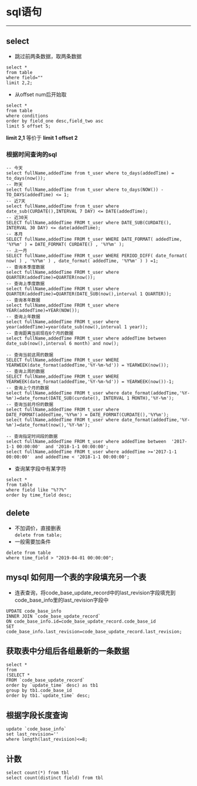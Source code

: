 
# sql语句  
***
##  select
* 跳过前两条数据，取两条数据
```  
select *  
from table  
where field=""
limit 2,2;  
```  
* 从offset num后开始取  
```  
select *  
from table  
where conditions  
order by field_one desc,field_two asc
limit 5 offset 5;  
```
**limit 2,1**  等价于   **limit 1 offset 2**  
### 根据时间查询的sql
```  
-- 今天    
select fullName,addedTime from t_user where to_days(addedTime) = to_days(now());   
-- 昨天    
select fullName,addedTime from t_user where to_days(NOW()) - TO_DAYS(addedTime) <= 1;    
-- 近7天    
select fullName,addedTime from t_user where date_sub(CURDATE(),INTERVAL 7 DAY) <= DATE(addedTime);    
-- 近30天    
SELECT fullName,addedTime FROM t_user where DATE_SUB(CURDATE(), INTERVAL 30 DAY) <= date(addedTime);  
-- 本月    
SELECT fullName,addedTime FROM t_user WHERE DATE_FORMAT( addedTime, '%Y%m' ) = DATE_FORMAT( CURDATE() , '%Y%m' );  
-- 上一月    
SELECT fullName,addedTime FROM t_user WHERE PERIOD_DIFF( date_format( now( ) , '%Y%m' ) , date_format( addedTime, '%Y%m' ) ) =1;   
-- 查询本季度数据    
select fullName,addedTime FROM t_user where QUARTER(addedTime)=QUARTER(now());   
-- 查询上季度数据    
select fullName,addedTime FROM t_user where QUARTER(addedTime)=QUARTER(DATE_SUB(now(),interval 1 QUARTER));    
-- 查询本年数据    
select fullName,addedTime FROM t_user where YEAR(addedTime)=YEAR(NOW());    
-- 查询上年数据    
select fullName,addedTime FROM t_user where year(addedTime)=year(date_sub(now(),interval 1 year));    
-- 查询距离当前现在6个月的数据    
select fullName,addedTime FROM t_user where addedTime between date_sub(now(),interval 6 month) and now();    
  
-- 查询当前这周的数据    
SELECT fullName,addedTime FROM t_user WHERE YEARWEEK(date_format(addedTime,'%Y-%m-%d')) = YEARWEEK(now());    
-- 查询上周的数据    
SELECT fullName,addedTime FROM t_user WHERE YEARWEEK(date_format(addedTime,'%Y-%m-%d')) = YEARWEEK(now())-1;    
-- 查询上个月的数据     
select fullName,addedTime FROM t_user where date_format(addedTime,'%Y-%m')=date_format(DATE_SUB(curdate(), INTERVAL 1 MONTH),'%Y-%m');   
-- 查询当前月份的数据  
select fullName,addedTime FROM t_user where DATE_FORMAT(addedTime,'%Y%m') = DATE_FORMAT(CURDATE(),'%Y%m');  
select fullName,addedTime FROM t_user where date_format(addedTime,'%Y-%m')=date_format(now(),'%Y-%m');   
  
-- 查询指定时间段的数据  
select fullName,addedTime FROM t_user where addedTime between  '2017-1-1 00:00:00'  and '2018-1-1 00:00:00';     
select fullName,addedTime FROM t_user where addedTime >='2017-1-1 00:00:00'  and addedTime < '2018-1-1 00:00:00';  
```


* 查询某字段中有某字符  
```  
select *  
from table  
where field like "%??%"  
order by time_field desc;
```



## delete  
* 不加调价，直接删表  
`delete from table;`  
* 一般需要加条件  
```  
delete from table 
where time_field > "2019-04-01 00:00:00";
```

## mysql 如何用一个表的字段填充另一个表  
* 连表查询，将code_base_update_record中的last_revision字段填充到code_base_info里的last_revision字段中
```  
UPDATE code_base_info 
INNER JOIN `code_base_update_record`
ON code_base_info.id=code_base_update_record.code_base_id
SET code_base_info.last_revision=code_base_update_record.last_revision;  
```
 
 ## 获取表中分组后各组最新的一条数据
 ```  
 select *
from
(SELECT *
FROM `code_base_update_record`
order by `update_time` desc) as tb1
group by tb1.code_base_id
order by tb1.`update_time` desc;  
```  

## 根据字段长度查询  
```  
update `code_base_info` 
set last_revision=''
where length(last_revision)<=8;
```

## 计数  
`select count(*) from tbl`  
`select count(distinct field) from tbl`
